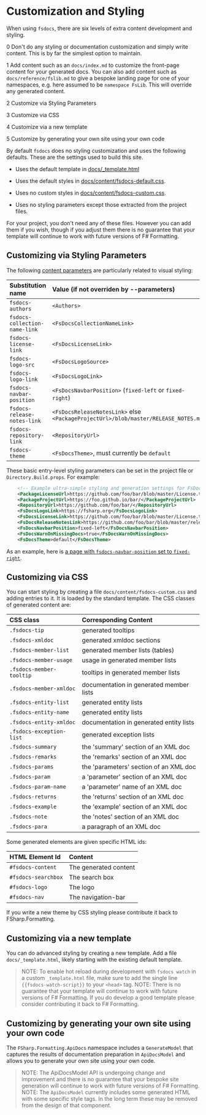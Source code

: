 # Customization and Styling

When using `fsdocs`, there are six levels of extra content development and styling.

0 Don't do any styling or documentation customization and simply write content.  This is by far the simplest option to maintain.
  

1 Add content such as an `docs/index.md` to customize the front-page content for your generated docs.
You can also add content such as `docs/reference/fslib.md` to give a bespoke landing page
for one of your namespaces, e.g. here assumed to be `namespace FsLib`.  This will override any
generated content.
  

2 Customize via Styling Parameters
  

3 Customize via CSS
  

4 Customize via a new template
  

5 Customize by generating your own site using your own code
  

By default `fsdocs` does no styling customization and uses the following defaults. These are the settings used to build this site.

* Uses the default template in [docs/_template.html](https://github.com/fsprojects/FSharp.Formatting/blob/master/docs/_template.html)
  

* Uses the default styles in [docs/content/fsdocs-default.css](https://github.com/fsprojects/FSharp.Formatting/blob/master/docs/content/fsdocs-default.css).
  

* Uses no custom styles in [docs/content/fsdocs-custom.css](https://github.com/fsprojects/FSharp.Formatting/blob/master/docs/content/fsdocs-default.css).
  

* Uses no styling parameters except those extracted from the project files.
  

For your project, you don't need any of these files. However you can add them if you wish, though if
you adjust them there is no guarantee that your template will continue to work with future versions of F# Formatting.

## Customizing via Styling Parameters

The following [content parameters](content.html) are particularly related to visual styling:

Substitution name | Value (if not overriden by --parameters)
:--- | :---
`fsdocs-authors` | `<Authors>`
`fsdocs-collection-name-link` | `<FsDocsCollectionNameLink>`
`fsdocs-license-link` | `<FsDocsLicenseLink>`
`fsdocs-logo-src` | `<FsDocsLogoSource>`
`fsdocs-logo-link` | `<FsDocsLogoLink>`
`fsdocs-navbar-position` | `<FsDocsNavbarPosition>` (`fixed-left` or `fixed-right`)
`fsdocs-release-notes-link` | `<FsDocsReleaseNotesLink>` else `<PackageProjectUrl>/blob/master/RELEASE_NOTES.md`
`fsdocs-repository-link` | `<RepositoryUrl>`
`fsdocs-theme` | `<FsDocsTheme>`, must currently be `default`


These basic entry-level styling parameters can be set in the project file or `Directory.Build.props`.
For example:

```xml
    <!-- Example ultra-simple styling and generation settings for FsDocs default template-->
    <PackageLicenseUrl>https://github.com/foo/bar/blob/master/License.txt</PackageLicenseUrl>
    <PackageProjectUrl>https://foo.github.io/bar/</PackageProjectUrl>
    <RepositoryUrl>https://github.com/foo/bar/</RepositoryUrl>
    <FsDocsLogoLink>https://fsharp.org</FsDocsLogoLink>
    <FsDocsLicenseLink>https://github.com/foo/bar/blob/master/License.txt</FsDocsLicenseLink>
    <FsDocsReleaseNotesLink>https://github.com/foo/bar/blob/master/release-notes.md</FsDocsReleaseNotesLink>
    <FsDocsNavbarPosition>fixed-left</FsDocsNavbarPosition>
    <FsDocsWarnOnMissingDocs>true</FsDocsWarnOnMissingDocs>
    <FsDocsTheme>default</FsDocsTheme>
```

As an example, here is [a page with `fsdocs-navbar-position` set to `fixed-right`](templates/leftside/styling.html).

## Customizing via CSS

You can start styling by creating a file `docs/content/fsdocs-custom.css` and adding entries to it.  It is loaded by
the standard template.  The CSS classes of generated content are:

CSS class | Corresponding Content
:--- | :---
`.fsdocs-tip` | generated tooltips
`.fsdocs-xmldoc` | generated xmldoc sections
`.fsdocs-member-list` | generated member lists (tables)
`.fsdocs-member-usage` | usage in generated member lists
`.fsdocs-member-tooltip` | tooltips in generated member lists
`.fsdocs-member-xmldoc` | documentation in generated member lists
`.fsdocs-entity-list` | generated entity lists
`.fsdocs-entity-name` | generated entity lists
`.fsdocs-entity-xmldoc` | documentation in generated entity lists
`.fsdocs-exception-list` | generated exception lists
`.fsdocs-summary` | the 'summary' section of an XML doc
`.fsdocs-remarks` | the 'remarks' section of an XML doc
`.fsdocs-params` | the 'parameters' section of an XML doc
`.fsdocs-param` | a 'parameter' section of an XML doc
`.fsdocs-param-name` | a 'parameter' name of an XML doc
`.fsdocs-returns` | the 'returns' section of an XML doc
`.fsdocs-example` | the 'example' section of an XML doc
`.fsdocs-note` | the 'notes' section of an XML doc
`.fsdocs-para` | a paragraph of an XML doc


Some generated elements are given specific HTML ids:

HTML Element Id | Content
:--- | :---
`#fsdocs-content` | The generated content
`#fsdocs-searchbox` | The search box
`#fsdocs-logo` | The logo
`#fsdocs-nav` | The navigation-bar


If you write a new theme by CSS styling please contribute it back to FSharp.Formatting.

## Customizing via a new template

You can do advanced styling by creating a new template.  Add a file `docs/_template.html`, likely starting
with the existing default template.

> NOTE: To enable hot reload during development with `fsdocs watch` in a custom `_template.html` file,
make sure to add the single line `{{fsdocs-watch-script}}`  to your `<head>` tag.
NOTE: There is no guarantee that your template will continue to work with future versions of F# Formatting.
If you do develop a good template please consider contributing it back to F# Formatting.
> 

## Customizing by generating your own site using your own code

The `FSharp.Formatting.ApiDocs` namespace includes a `GenerateModel` that captures
the results of documentation preparation in `ApiDocsModel` and allows you to
generate your own site using your own code.

> NOTE: The ApiDocsModel API is undergoing change and improvement and there is no guarantee that your bespoke site generation will continue to work
with future versions of F# Formatting.
NOTE: The `ApiDocsModel` currently includes some generated HTML with some specific style tags.
In the long term these may be removed from the design of that component.
> 


